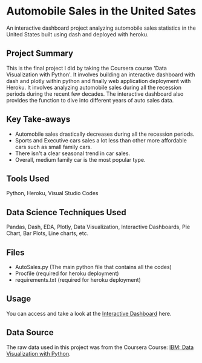 # **Automobile Sales in the United Sates**

An interactive dashboard project analyzing automobile sales statistics in the United States built using dash and deployed with heroku.

## Project Summary
This is the final project I did by taking the Coursera course 'Data Visualization with Python'. It involves building an interactive dashboard with dash and plotly within python and finally web application deployment with Heroku. It involves analyzing automobile sales during all the recession periods during the recent few decades. The interactive dashboard also provides the function to dive into different years of auto sales data.

## Key Take-aways
- Automobile sales drastically decreases during all the recession periods.
- Sports and Executive cars sales a lot less than other more affordable cars such as small family cars.
- There isn't a clear seasonal trend in car sales.
- Overall, medium family car is the most popular type.

## Tools Used
Python, Heroku, Visual Studio Codes

## Data Science Techniques Used
Pandas, Dash, EDA, Plotly, Data Visualization, Interactive Dashboards, Pie Chart, Bar Plots, Line charts, etc.

## Files
- AutoSales.py (The main python file that contains all the codes)
- Procfile (required for heroku deployment)
- requirements.txt (required for heroku deployment)

## Usage
You can access and take a look at the [Interactive Dashboard](https://ericmei-8ba0c44a53c3.herokuapp.com) here.

## Data Source
The raw data used in this project was from the Coursera Course: [IBM: Data Visualization with Python](https://cf-courses-data.s3.us.cloud-object-storage.appdomain.cloud/IBMDeveloperSkillsNetwork-DV0101EN-SkillsNetwork/Data%20Files/historical_automobile_sales.csv).

